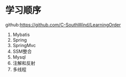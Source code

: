 # 学习顺序

github:https://github.com/C-SouthWind/LearningOrder

1. Mybatis
2. Spring
3. SpringMvc
4. SSM整合
5. Mysql
6. 注解和反射
7. 多线程

